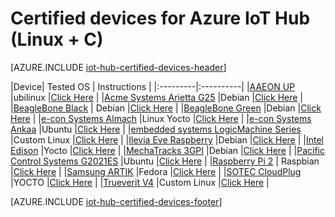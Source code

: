 <properties
	pageTitle="IoT Hub certified devices (Linux + C)| Microsoft Azure"
	description="Summarizes IoT device SDK compatibility with device hardware."
	services="iot-hub"
	documentationCenter=""
	authors="hegate"
	manager="timlt"
	editor=""/>

<tags
     ms.service="iot-hub"
     ms.devlang="na"
     ms.topic="article"
     ms.tgt_pltfrm="na"
     ms.workload="na"
     ms.date="03/29/2016"
     ms.author="hegate"/>

# Certified devices for Azure IoT Hub (Linux + C)

[AZURE.INCLUDE [iot-hub-certified-devices-header](../../includes/iot-hub-certified-devices-header.md)]

|Device| Tested OS | Instructions |
|:---------|:----------|
|[AAEON UP](http://www.up-board.org/) |ubilinux |[Click Here](https://github.com/Azure/azure-iot-sdks/blob/master/doc/get_started/ubilinux-up-board.md) |
|[Acme Systems Arietta G25](http://www.acmesystems.it/arietta) |Debian |[Click Here](https://github.com/Azure/azure-iot-sdks/blob/master/doc/get_started/debian-arietta-g25-c.md) |
|[BeagleBone Black](http://beagleboard.org/black) | Debian |[Click Here](https://github.com/Azure/azure-iot-sdks/blob/master/doc/get_started/debian-beaglebone-black-c.md) |
|[BeagleBone Green](http://beagleboard.org/green) |Debian |[Click Here](https://github.com/Azure/azure-iot-sdks/blob/master/doc/get_started/debian-beaglebone-green-c.md) |
|[e-con Systems Almach](http://www.e-consystems.com/DM3730-development-board.asp) |Linux Yocto |[Click Here](https://github.com/Azure/azure-iot-sdks/blob/master/doc/get_started/linux-almach-c.md) |
|[e-con Systems Ankaa](http://www.e-consystems.com/iMX6-development-board.asp) |Ubuntu |[Click Here](https://github.com/Azure/azure-iot-sdks/blob/master/doc/get_started/ubuntu-ankaa-c.md) |
|[embedded systems LogicMachine Series](http://openrb.com/products/) |Custom Linux |[Click Here](https://github.com/Azure/azure-iot-sdks/blob/master/doc/get_started/linux-logicmachine-c.md) |
|[Ilevia Eve Raspberry](http://www.ilevia.com/overview/) |Debian |[Click Here](https://github.com/Azure/azure-iot-sdks/blob/master/doc/get_started/linux-eve-raspberry-c.md) |
|[Intel Edison](http://www.intel.com/content/www/us/en/do-it-yourself/edison.html) |Yocto |[Click Here](https://github.com/Azure/azure-iot-sdks/blob/master/doc/get_started/yocto-intel-edison-c.md) |
|[MechaTracks 3GPI](http://www.mechatrax.com/products/3gpi) |Debian |[Click Here](https://github.com/Azure/azure-iot-sdks/blob/master/doc/get_started/raspbian-3gpi-c.md) |
|[Pacific Control Systems G2021ES](http://www.pacificcontrols.net/products/G2021ES-Gateway.html) |Ubuntu |[Click Here]() |
|[Raspberry Pi 2](https://www.raspberrypi.org/products/raspberry-pi-2-model-b/) | Raspbian |[Click Here](https://github.com/Azure/azure-iot-sdks/blob/master/doc/get_started/raspbian-raspberrypi2-c.md) |
|[Samsung ARTIK](http://developer.samsung.com/artik) |Fedora |[Click Here](https://github.com/Azure/azure-iot-sdks/blob/master/doc/get_started/fedora-samsung-artik-c.md) |
|[SOTEC CloudPlug](http://cloudplug.info/) |YOCTO |[Click Here](https://github.com/Azure/azure-iot-sdks/blob/master/doc/get_started/linux-sotec-cloudplug-c.md) |
|[Trueverit V4](http://www.trueverit.com/) |Custom Linux |[Click Here](https://github.com/Azure/azure-iot-sdks/blob/master/doc/get_started/linux-trueverit-v4-c.md) |

[AZURE.INCLUDE [iot-hub-certified-devices-footer](../../includes/iot-hub-certified-devices-footer.md)]
